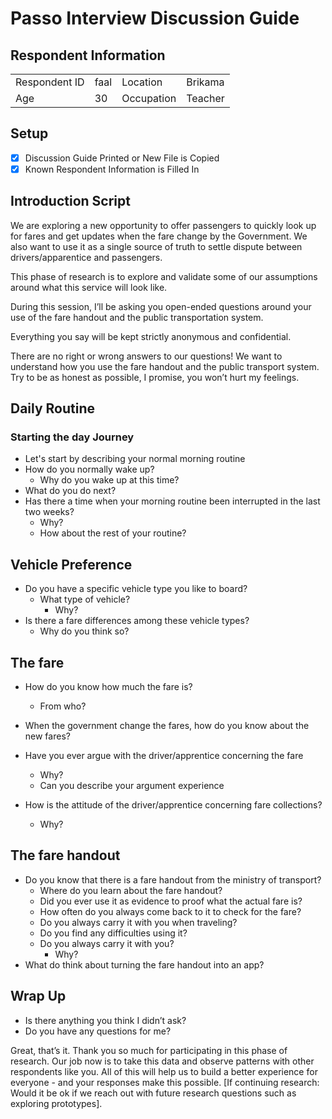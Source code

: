 # Passo Interview Discussion Guide

## Respondent Information

|               |      |            |         |
| ------------- | ---- | ---------- | ------- |
| Respondent ID | faal | Location   | Brikama |
| Age           | 30   | Occupation | Teacher |

## Setup

- [x] Discussion Guide Printed or New File is Copied
- [x] Known Respondent Information is Filled In

## Introduction Script

We are exploring a new opportunity to offer passengers to quickly look up for fares and get updates when the fare change by the Government. We also want to use it as a single source of truth to settle dispute between drivers/apparentice and passengers.

This phase of research is to explore and validate some of our assumptions around what this service will look like.

During this session, I’ll be asking you open-ended questions around your use of the fare handout and the public transportation system.

Everything you say will be kept strictly anonymous and confidential. 

There are no right or wrong answers to our questions! We want to understand how you
use the fare handout and the public transport system. Try to be as honest as possible, I promise, you won’t hurt my feelings.

## Daily Routine

### Starting the day Journey

- Let's start by describing your normal morning routine
- How do you normally wake up?
  - Why do you wake up at this time?
- What do you do next?
- Has there a time when your morning routine been interrupted in the last two weeks?
  - Why?
  - How about the rest of your routine?

## Vehicle Preference

- Do you have a specific vehicle type you like to board?
  - What type of vehicle?
    - Why?
- Is there a fare differences among these vehicle types?
  - Why do you think so?

## The fare

- How do you know how much the fare is?
  - From who?
- When the government change the fares, how do you know about the new fares?
- Have you ever argue with the driver/apprentice concerning the fare
  - Why?
  - Can you describe your argument experience

- How is the attitude of the driver/apprentice concerning fare collections?
  - Why?

## The fare handout

- Do you know that there is a fare handout from the ministry of transport?
  - Where do you learn about the fare handout?
  - Did you ever use it as evidence to proof what the actual fare is?
  - How often do you always come back to it to check for the fare?
  - Do you always carry it with you when traveling?
  - Do you find any difficulties using it?
  - Do you always carry it with you?
    - Why?
- What do think about turning the fare handout into an app?

## Wrap Up

- Is there anything you think I didn’t ask?
- Do you have any questions for me?

Great, that’s it. Thank you so much for participating in this phase of research. Our job now is to take this data and observe patterns with other respondents like you. All of this will help us to build a better experience for everyone - and your responses make this possible. [If continuing research:  Would it be ok if we reach out with future research questions such as exploring prototypes].